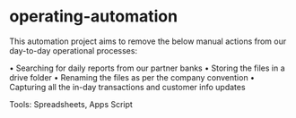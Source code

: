 # operating-automation

This automation project aims to remove the below manual actions from our day-to-day operational processes:

• Searching for daily reports from our partner banks
• Storing the files in a drive folder
• Renaming the files as per the company convention
• Capturing all the in-day transactions and customer info updates

Tools: Spreadsheets, Apps Script
